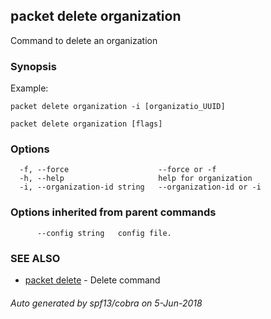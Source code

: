 ## packet delete organization

Command to delete an organization

### Synopsis

Example:
	
	packet delete organization -i [organizatio_UUID]
	

```
packet delete organization [flags]
```

### Options

```
  -f, --force                    --force or -f
  -h, --help                     help for organization
  -i, --organization-id string   --organization-id or -i
```

### Options inherited from parent commands

```
      --config string   config file.
```

### SEE ALSO

* [packet delete](packet_delete.md)	 - Delete command

###### Auto generated by spf13/cobra on 5-Jun-2018
